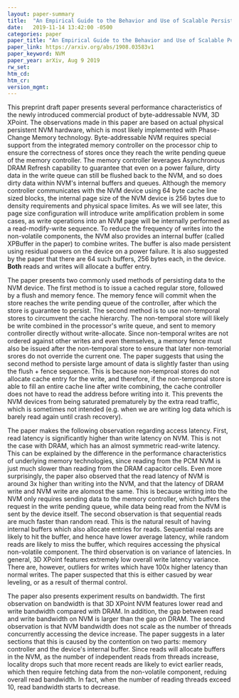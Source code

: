 ```yaml
---
layout: paper-summary
title:  "An Empirical Guide to the Behavior and Use of Scalable Persistent Memory"
date:   2019-11-14 13:42:00 -0500
categories: paper
paper_title: "An Empirical Guide to the Behavior and Use of Scalable Persistent Memory"
paper_link: https://arxiv.org/abs/1908.03583v1
paper_keyword: NVM
paper_year: arXiv, Aug 9 2019
rw_set:
htm_cd:
htm_cr:
version_mgmt:
---
```


This preprint draft paper presents several performance characteristics of the newly introduced commercial product of 
byte-addressable NVM, 3D XPoint. The observations made in this paper are based on actual physical persistent NVM hardware, 
which is most likely implemented with Phase-Change Memory technology. Byte-addressable NVM requires special support
from the integrated memory controller on the processor chip to ensure the correctness of stores once they reach
the write pending queue of the memory controller. The memory controller leverages Asynchronous DRAM Refresh capability
to guarantee that even on a power failure, dirty data in the write queue can still be flushed back to the NVM, and so does
dirty data within NVM's internal buffers and queues. Although the memory controller communicates with the NVM device
using 64 byte cache line sized blocks, the internal page size of the NVM device is 256 bytes due to density requirements
and physical space limites. As we will see later, this page size configuration will introduce write amplification
problem in some cases, as write operations into an NVM page will be internally performed as a read-modify-write sequence. 
To reduce the frequency of writes into the non-volatile components, the NVM also provides an internal buffer (called XPBuffer
in the paper) to combine writes. The buffer is also made persistent using residual powers on the device on a power failure. 
It is also suggested by the paper that there are 64 such buffers, 256 bytes each, in the device. **Both** reads and writes 
will allocate a buffer entry. 

The paper presents two commonly used methods of persisting data to the NVM device. The first method is to issue a cached
regular store, followed by a flush and memory fence. The memory fence will commit when the store reaches the write 
pending queue of the controller, after which the store is guarantee to persist. The second method is to use non-temporal
stores to circumvent the cache hierarchy. The non-temporal store will likely be write combined in the processor's write queue,
and sent to memory controller directly without write-allocate. Since non-temporal writes are not ordered against other
writes and even themselves, a memory fence must also be issued after the non-temporal store to ensure that later non-temorial
srores do not override the current one. The paper suggests that using the second method to persiste large amount of data 
is slightly faster than using the flush + fence sequence. This is because non-temproal stores do not allocate cache entry
for the write, and therefore, if the non-temproal store is able to fill an entire cache line after write combining,
the cache controller does not have to read the address before writing into it. This prevents the NVM devices from being
saturated prematurely by the extra read traffic, which is sometimes not intended (e.g. when we are writing log data
which is barely read again until crash recovery).

The paper makes the following observation regarding access latency. First, read latency is significantly higher than write
latency on NVM. This is not the case with DRAM, which has an almost symmetric read-write latency. This can be explained 
by the difference in the performance characteristics of underlying memory technologies, since reading from the PCM NVM
is just much slower than reading from the DRAM capacitor cells. Even more surprisingly, the paper also observed that 
the read latency of NVM is around 3x higher than writing into the NVM, and that the latency of DRAM write and NVM write
are alomost the same. This is because writing into the NVM only requires sending data to the memory controller, which buffers
the request in the write pending queue, while data being read from the NVM is sent by the device itself. The second observation
is that sequential reads are much faster than random read. This is the natural result of having internal buffers which
also allocate entries for reads. Sequential reads are likely to hit the buffer, and hence have lower average latency,
while random reads are likely to miss the buffer, which requires accessing the physical non-volatile component. The third
observation is on variance of latencies. In general, 3D XPoint features extremely low overall write latency variance. There 
are, however, outliers for writes which have 100x higher latency than normal writes. The paper suspected that this is either
casued by wear leveling, or as a result of thermal control.

The paper also presents experiment results on bandwidth. The first observation on bandwidth is that 3D XPoint NVM features
lower read and write bandwidth compared with DRAM. In addition, the gap between read and write bandwidth on NVM is larger
than the gap on DRAM. The second observation is that NVM bandwidth does not scale as the number of threads concurrently
accessing the device increase. The paper suggests in a later sections that this is caused by the contention on two parts:
memory controller and the device's internal buffer. Since reads will allocate buffers in the NVM, as the number of independent
reads from threads increase, locality drops such that more recent reads are likely to evict earlier reads, which then 
require fetching data from the non-volatile component, reduing overall read bandwidth. In fact, when the number of reading
threads exceed 10, read bandwidth starts to decrease. 
